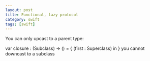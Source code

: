 ```yaml
---
layout: post
title: Functional, lazy protocol
category: swift
tags: [swift]
---
```


You can only upcast to a parent type:

var closure : (Subclass) -> () = {
    (first : Superclass) in
}
you cannot downcast to a subclass
